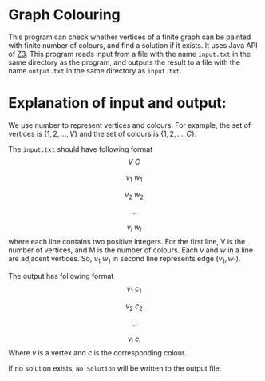 # Graph Colouring

This program can check whether vertices of a finite graph can be painted with finite number of colours, and find a solution if it exists. It uses Java API of [Z3](https://github.com/Z3Prover/z3). This program reads input from a file with the name `input.txt` in the same directory as the program, and outputs the result to a file with the name `output.txt` in the same directory as `input.txt`. 

# Explanation of input and output:
We use number to represent vertices and colours. For example,   the set of vertices is $\{1, 2, ...,V\}$ and the set of colours is $\{1, 2, ...,C\}$.

The `input.txt` should have following format  
$$V\ C$$

$$v_{1}\  w_{1}$$

$$v_{2} \ w_{2}$$

$$ ...$$

$$v_{i} \ w_{i}$$
where each line contains two positive integers. For the first line, V is the number of vertices, and M is the number of colours. Each $v$ and $w$ in a line are adjacent vertices. So, $v_{1}\  w_{1}$ in second line represents edge $(v_{1},  w_{1})$.

The output has following format
$$v_{1}\  c_{1}$$

$$v_{2} \ c_{2}$$

$$ ...$$

$$v_{i} \ c_{i}$$
Where $v$ is a vertex and $c$ is the corresponding colour.

If no solution exists, `No Solution` will be written to the output file.
